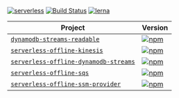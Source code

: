 [![serverless](http://public.serverless.com/badges/v3.svg)](http://www.serverless.com)
[![Build Status](https://travis-ci.org/CoorpAcademy/serverless-plugins.svg?branch=master)](https://travis-ci.org/CoorpAcademy/serverless-plugins)
[![lerna](https://img.shields.io/badge/maintained%20with-lerna-cc00ff.svg)](https://lernajs.io/)


|  Project      | Version       |
| ------------- | ------------- |
| [`dynamodb-streams-readable`](/packages/dynamodb-streams-readable) | [![npm](https://img.shields.io/npm/v/dynamodb-streams-readable.svg)](https://www.npmjs.com/package/dynamodb-streams-readable)|
| [`serverless-offline-kinesis`](/packages/serverless-offline-kinesis)| [![npm](https://img.shields.io/npm/v/serverless-offline-kinesis.svg)](https://www.npmjs.com/package/serverless-offline-kinesis)|
| [`serverless-offline-dynamodb-streams`](/packages/serverless-offline-dynamodb-streams)| [![npm](https://img.shields.io/npm/v/serverless-offline-dynamodb-streams.svg)](https://www.npmjs.com/package/serverless-offline-dynamodb-streams)|
| [`serverless-offline-sqs`](/packages/serverless-offline-sqs)| [![npm](https://img.shields.io/npm/v/serverless-offline-sqs.svg)](https://www.npmjs.com/package/serverless-offline-sqs)|
| [`serverless-offline-ssm-provider`](/packages/serverless-offline-ssm-provider)| [![npm](https://img.shields.io/npm/v/serverless-offline-ssm-provider.svg)](https://www.npmjs.com/package/serverless-offline-ssm-provider)|

